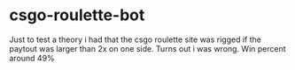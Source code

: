 # csgo-roulette-bot
Just to test a theory i had that the csgo roulette site was rigged if the paytout was larger than 2x on one side. Turns out i was wrong. Win percent around 49%
